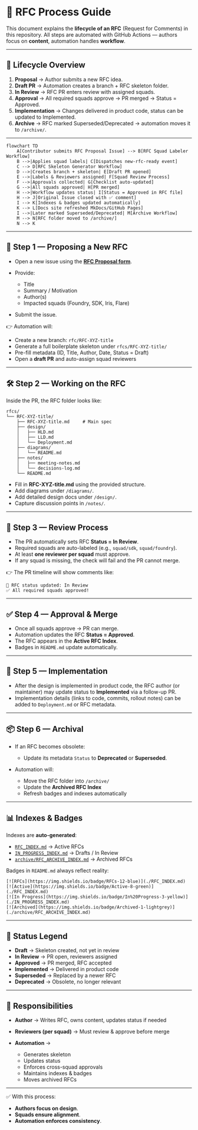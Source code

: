 # 📜 RFC Process Guide

This document explains the **lifecycle of an RFC** (Request for Comments) in this repository.
All steps are automated with GitHub Actions — authors focus on **content**, automation handles **workflow**.

---

## 🔄 Lifecycle Overview

1. **Proposal** → Author submits a new RFC idea.
2. **Draft PR** → Automation creates a branch + RFC skeleton folder.
3. **In Review** → RFC PR enters review with assigned squads.
4. **Approval** → All required squads approve → PR merged → Status = Approved.
5. **Implementation** → Changes delivered in product code, status can be updated to Implemented.
6. **Archive** → RFC marked Superseded/Deprecated → automation moves it to `/archive/`.

---

```mermaid
flowchart TD
    A[Contributor submits RFC Proposal Issue] --> B[RFC Squad Labeler Workflow]
    B -->|Applies squad labels| C[Dispatches new-rfc-ready event]
    C --> D[RFC Skeleton Generator Workflow]
    D -->|Creates branch + skeleton| E[Draft PR opened]
    E -->|Labels & Reviewers assigned| F[Squad Review Process]
    F -->|Approvals collected| G[Checklist auto-updated]
    G -->|All squads approved| H[PR merged]
    H -->|Workflow updates status| I[Status = Approved in RFC file]
    H --> J[Original Issue closed with ✅ comment]
    I --> K[Indexes & badges updated automatically]
    K --> L[Docs site refreshed MkDocs/GitHub Pages]
    I -->|Later marked Superseded/Deprecated| M[Archive Workflow]
    M --> N[RFC folder moved to /archive/]
    N --> K
```

---

## 📝 Step 1 — Proposing a New RFC

* Open a new issue using the **[RFC Proposal form](../../issues/new?template=rfc-proposal.yml)**.
* Provide:

  * Title
  * Summary / Motivation
  * Author(s)
  * Impacted squads (Foundry, SDK, Iris, Flare)
* Submit the issue.

👉 Automation will:

* Create a new branch: `rfc/RFC-XYZ-title`
* Generate a full boilerplate skeleton under `rfcs/RFC-XYZ-title/`
* Pre-fill metadata (ID, Title, Author, Date, Status = Draft)
* Open a **draft PR** and auto-assign squad reviewers

---

## 🛠️ Step 2 — Working on the RFC

Inside the PR, the RFC folder looks like:

```
rfcs/
└── RFC-XYZ-title/
    ├── RFC-XYZ-title.md     # Main spec
    ├── design/
    │   ├── HLD.md
    │   ├── LLD.md
    │   └── Deployment.md
    ├── diagrams/
    │   └── README.md
    ├── notes/
    │   ├── meeting-notes.md
    │   └── decisions-log.md
    └── README.md
```

* Fill in **RFC-XYZ-title.md** using the provided structure.
* Add diagrams under `/diagrams/`.
* Add detailed design docs under `/design/`.
* Capture discussion points in `/notes/`.

---

## 👥 Step 3 — Review Process

* The PR automatically sets RFC **Status = In Review**.
* Required squads are auto-labeled (e.g., `squad/sdk`, `squad/foundry`).
* At least **one reviewer per squad** must approve.
* If any squad is missing, the check will fail and the PR cannot merge.

👉 The PR timeline will show comments like:

```
🔄 RFC status updated: In Review
✅ All required squads approved!
```

---

## ✅ Step 4 — Approval & Merge

* Once all squads approve → PR can merge.
* Automation updates the RFC **Status = Approved**.
* The RFC appears in the **Active RFC Index**.
* Badges in `README.md` update automatically.

---

## 🚀 Step 5 — Implementation

* After the design is implemented in product code, the RFC author (or maintainer) may update status to **Implemented** via a follow-up PR.
* Implementation details (links to code, commits, rollout notes) can be added to `Deployment.md` or RFC metadata.

---

## 📦 Step 6 — Archival

* If an RFC becomes obsolete:

  * Update its metadata `Status` to **Deprecated** or **Superseded**.
* Automation will:

  * Move the RFC folder into `/archive/`
  * Update the **Archived RFC Index**
  * Refresh badges and indexes automatically

---

## 📊 Indexes & Badges

Indexes are **auto-generated**:

* [`RFC_INDEX.md`](./RFC_INDEX.md) → Active RFCs
* [`IN_PROGRESS_INDEX.md`](./IN_PROGRESS_INDEX.md) → Drafts / In Review
* [`archive/RFC_ARCHIVE_INDEX.md`](./archive/RFC_ARCHIVE_INDEX.md) → Archived RFCs

Badges in `README.md` always reflect reality:

```
[![RFCs](https://img.shields.io/badge/RFCs-12-blue)](./RFC_INDEX.md)
[![Active](https://img.shields.io/badge/Active-8-green)](./RFC_INDEX.md)
[![In Progress](https://img.shields.io/badge/In%20Progress-3-yellow)](./IN_PROGRESS_INDEX.md)
[![Archived](https://img.shields.io/badge/Archived-1-lightgrey)](./archive/RFC_ARCHIVE_INDEX.md)
```

---

## 📌 Status Legend

* **Draft** → Skeleton created, not yet in review
* **In Review** → PR open, reviewers assigned
* **Approved** → PR merged, RFC accepted
* **Implemented** → Delivered in product code
* **Superseded** → Replaced by a newer RFC
* **Deprecated** → Obsolete, no longer relevant

---

## 🤝 Responsibilities

* **Author** → Writes RFC, owns content, updates status if needed
* **Reviewers (per squad)** → Must review & approve before merge
* **Automation** →

  * Generates skeleton
  * Updates status
  * Enforces cross-squad approvals
  * Maintains indexes & badges
  * Moves archived RFCs

---

✅ With this process:

* **Authors focus on design**.
* **Squads ensure alignment**.
* **Automation enforces consistency**.